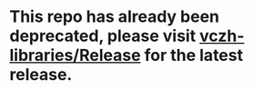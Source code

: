 # This repo has already been deprecated, please visit [vczh-libraries/Release](https://github.com/vczh-libraries/Release) for the latest release.